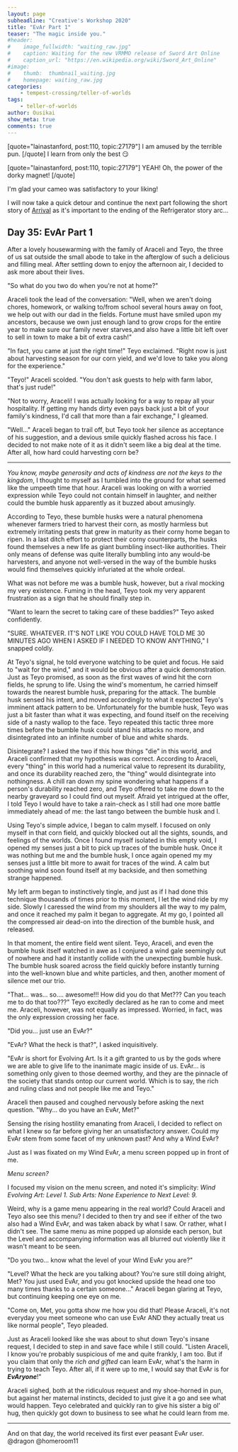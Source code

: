 ```yaml
---
layout: page
subheadline: "Creative's Workshop 2020"
title: "EvAr Part 1"
teaser: "The magic inside you."
#header:
#    image_fullwidth: "waiting_raw.jpg"
#    caption: Waiting for the new VRMMO release of Sword Art Online
#    caption_url: "https://en.wikipedia.org/wiki/Sword_Art_Online"
#image:
#    thumb:  thumbnail_waiting.jpg
#    homepage: waiting_raw.jpg
categories:
    - tempest-crossing/teller-of-worlds
tags:
    - teller-of-worlds
author: Ousikai
show_meta: true
comments: true
---
```

[quote="lainastanford, post:110, topic:27179"]
I am amused by the terrible pun.
[/quote]
I learn from only the best :smirk:

[quote="lainastanford, post:110, topic:27179"]
YEAH! Oh, the power of the dorky magnet!
[/quote]

 I'm glad your cameo was satisfactory to your liking! 

I will now take a quick detour and continue the next part following the short story of  [Arrival](https://pro2.akimbo.com/t/oscar-k-sandoval-rivera-dailies-tempest-crossing-begins/27179/91?u=mtfallsvr) as it's important to the ending of the Refrigerator story arc...

## Day 35: EvAr Part 1

After a lovely housewarming with the family of Araceli and Teyo, the three of us sat outside the small abode to take in the afterglow of such a delicious and filling meal. After settling down to enjoy the afternoon air, I decided to ask more about their lives. 

"So what do you two do when you're not at home?"

Araceli took the lead of the conversation: "Well, when we aren't doing chores, homework, or walking to/from school several hours away on foot, we help out with our dad in the fields. Fortune must have smiled upon my ancestors, because we own just enough land to grow crops for the entire year to make sure our family never starves,and also have a little bit left over to sell in town to make a bit of extra cash!"

"In fact, you came at just the right time!" Teyo exclaimed. "Right now is just about harvesting season for our corn yield, and we'd love to take you along for the experience."

"Teyo!" Araceli scolded. "You don't ask guests to help with farm labor, that's just rude!"

"Not to worry, Araceli! I was actually looking for a way to repay all your hospitality. If getting my hands dirty even pays back just a bit of your family's kindness, I'd call that more than a fair exchange," I gleamed.  

"Well..." Araceli began to trail off, but Teyo took her silence as acceptance of his suggestion, and a devious smile quickly flashed across his face. I decided to not make note of it as it didn't seem like a big deal at the time. After all, how hard could harvesting corn be?

----
*You know, maybe generosity and acts of kindness are not the keys to the kingdom*, I thought to myself as I tumbled into the ground for what seemed like the umpeeth time that hour. Araceli was looking on with a worried expression while Teyo could not contain himself in laughter, and neither could the bumble husk apparently as it buzzed about amusingly. 

According to Teyo, these bumble husks were a natural phenomena whenever farmers tried to harvest their corn, as mostly harmless but extremely irritating pests that grew in maturity as their corny home began to ripen. In a last ditch effort to protect  their corny counterparts, the husks found themselves a new life as giant bumbling insect-like authorities. Their only means of defense was quite literally bumbling into any would-be harvesters, and anyone not well-versed in the way of the bumble husks would find themselves quickly infuriated at the whole ordeal.

What was not before me was a bumble husk, however, but a rival mocking my very existence. Fuming in the head, Teyo took my very apparent frustration as a sign that he should finally step in.   

"Want to learn the secret to taking care of these baddies?" Teyo asked confidently. 

"SURE. WHATEVER. IT'S NOT LIKE YOU COULD HAVE TOLD ME 30 MINUTES AGO WHEN I ASKED IF I NEEDED TO KNOW ANYTHING," I snapped coldly. 

At Teyo's signal, he told everyone watching to be quiet and focus. He said to "wait for the wind," and it would be obvious after a quick demonstration. Just as Teyo promised, as soon as the first waves of wind hit the corn fields, he sprung to life. Using the wind's momentum, he carried himself towards the nearest bumble husk, preparing for the attack. The bumble husk sensed his intent, and moved accordingly to what it expected Teyo's imminent attack pattern to be. Unfortunately for the bumble husk, Teyo was just a bit faster than what it was expecting, and found itself on the receiving side of a nasty wallop to the face. Teyo repeated this tactic three more times before the bumble husk could stand his attacks no more, and disintegrated into an infinite number of blue and white shards. 

Disintegrate? I asked the two if this how things "die" in this world, and Araceli confirmed that my hypothesis was correct. According to Araceli, every "thing" in this world had a numerical value to represent its durability, and once its durability reached zero, the "thing" would disintegrate into nothingness. A chill ran down my spine wondering what happens if a person's durability reached zero, and Teyo offered to take me down to the nearby graveyard so I could find out myself. Afraid yet intrigued at the offer, I told Teyo I would have to take a rain-check as I still had one more battle immediately ahead of me: the last tango between the bumble husk and I. 

Using Teyo's simple advice, I began to calm myself. I focused on only myself in that corn field, and quickly blocked out all the sights, sounds, and feelings of the worlds. Once I found myself isolated in this empty void, I opened my senses just a bit to pick up traces of the bumble husk. Once it was nothing but me and the bumble husk, I once again opened my my senses just a little bit more to await for traces of the wind. A calm but soothing wind soon found itself at my backside, and then something strange happened. 

My left arm began to instinctively tingle, and just as if I had done this technique thousands of times prior to this moment, I let the wind ride by my side. Slowly I caressed the wind from my shoulders all the way to my palm, and once it reached my palm it began to aggregate. At my go, I pointed all the compressed air dead-on into the direction of the bumble husk, and released. 

In that moment, the entire field went silent. Teyo, Araceli, and even the bumble husk itself watched in awe as I conjured a wind gale seemingly out of nowhere and had it instantly collide with the unexpecting bumble husk. The bumble husk soared across the field quickly before instantly turning into the well-known blue and white particles, and then, another moment of silence met our trio.

"That... was... so.... awesome!!! How did you do that Met??? Can you teach me to do that too???" Teyo excitedly declared as he ran to come and meet me. Araceli, however, was not equally as impressed. Worried, in fact, was the only expression crossing her face.

"Did you... just use an EvAr?"

"EvAr? What the heck is that?", I asked inquisitively. 

"EvAr is short for Evolving Art. Is it a gift granted to us by the gods where we are able to give life to the inanimate magic inside of us. EvAr... is something only given to those deemed worthy, and they are the pinnacle of the society that stands ontop our current world. Which is to say, the rich and ruling class and not people like me and Teyo."

Araceli then paused and coughed nervously before asking the next question. "Why... do you have an EvAr, Met?"

Sensing the rising hostility emanating from Araceli, I decided to reflect on what I knew so far before giving her an unsatisfactory answer. Could my EvAr stem from some facet of my unknown past? And why a Wind EvAr? 

Just as I was fixated on my Wind EvAr, a menu screen popped up in front of me. 

*Menu screen?*

I focused  my vision on the menu screen, and noted it's simplicity: 
*Wind Evolving Art: Level 1.*
*Sub Arts: None*
*Experience to Next Level: 9.*

Weird, why is a game menu appearing in the real world? Could Araceli and Teyo also see this menu? I decided to then try and see if either of the two also had a Wind EvAr, and was taken aback by what I saw. Or rather, what I didn't see. The same menu as mine popped up alonside each person, but the Level and accompanying information was all blurred out violently like it wasn't meant to be seen.  

"Do you two... know what the level of your Wind EvAr you are?"

"Level? What the heck are you talking about? You're sure still doing alright, Met? You just used EvAr, and you got knocked upside the head one too many times thanks to a certain someone..." Araceli began glaring  at Teyo, but continuing keeping one eye on me. 

"Come on, Met, you gotta show me how you did that! Please Araceli, it's not everyday you meet someone who can use EvAr AND they actually treat us like normal people", Teyo pleaded.

Just as Araceli looked like she was about to shut down Teyo's insane request, I decided to step in and save face while I still could. "Listen Araceli, I know you're probably suspicious of me and quite frankly, I am too. But if you claim that only the *rich and gifted* can learn EvAr, what's the harm in trying to teach Teyo. After all, if it were up to me, I would say that EvAr is for ***EvAryone***!" 

Araceli sighed, both at the ridiculous request and my shoe-horned in pun, but against her maternal  instincts, decided to just give it a go and see what would happen. Teyo celebrated and quickly ran to give his sister a big ol' hug, then quickly got down to business to see what he could learn from me.

---
And on that day, the world received its first ever peasant EvAr user. 
@dragon @homeroom11